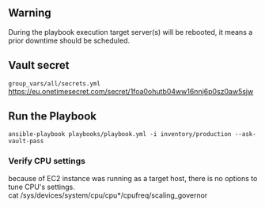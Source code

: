 ## Warning
During the playbook execution target server(s) will be rebooted, it means a prior downtime should be scheduled.  

## Vault secret
`group_vars/all/secrets.yml`  
https://eu.onetimesecret.com/secret/1foa0ohutb04ww16nnj6p0sz0aw5sjw

## Run the Playbook
`ansible-playbook playbooks/playbook.yml -i inventory/production --ask-vault-pass`

### Verify CPU settings
because of EC2 instance was running as a target host, there is no options to tune CPU's settings.  
cat /sys/devices/system/cpu/cpu*/cpufreq/scaling_governor
